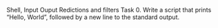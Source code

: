 Shell, Input Ouput Redictions and filters
Task 0. Write a script that prints “Hello, World”, followed by a new line to the standard output.
